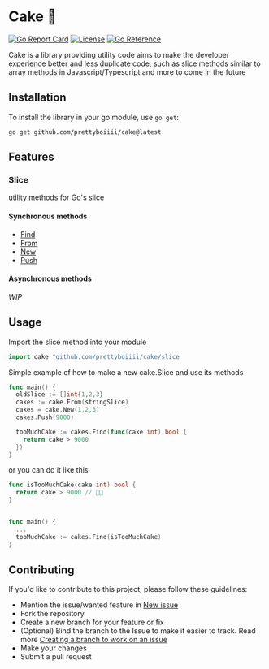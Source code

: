 # Cake 🍰

[![Go Report Card](https://goreportcard.com/badge/github.com/prettyboiiii/cake)](https://goreportcard.com/report/github.com/prettyboiiii/cake)
[![License](https://img.shields.io/badge/license-MIT-blue.svg)](LICENSE) [![Go Reference](https://pkg.go.dev/badge/github.com/prettyboiiii/cake.svg)](https://pkg.go.dev/github.com/prettyboiiii/cake/slice)

Cake is a library providing utility code aims to make the developer experience better and less duplicate code, such as slice methods similar to array methods in Javascript/Typescript and more to come in the future

## Installation

To install the library in your go module, use `go get`:

```shell
go get github.com/prettyboiiii/cake@latest
```

## Features

### Slice

utility methods for Go's slice

#### Synchronous methods

- [Find](slice\Find.go)
- [From](slice\From.go)
- [New](slice\New.go)
- [Push](slice\Push.go)

#### Asynchronous methods

_WIP_

## Usage

Import the slice method into your module

```go
import cake "github.com/prettyboiiii/cake/slice
```

Simple example of how to make a new cake.Slice and use its methods

```go
func main() {
  oldSlice := []int{1,2,3}
  cakes := cake.From(stringSlice)
  cakes = cake.New(1,2,3)
  cakes.Push(9000)

  tooMuchCake := cakes.Find(func(cake int) bool {
    return cake > 9000
  })
}

```

or you can do it like this

```go
func isTooMuchCake(cake int) bool {
  return cake > 9000 // 🍰😳
}


func main() {
  ...
  tooMuchCake := cakes.Find(isTooMuchCake)
}
```

## Contributing

If you'd like to contribute to this project, please follow these guidelines:

- Mention the issue/wanted feature in [New issue](https://github.com/prettyboiiii/cake/issues/new/choose)
- Fork the repository
- Create a new branch for your feature or fix
- (Optional) Bind the branch to the Issue to make it easier to track. Read more [Creating a branch to work on an issue](https://docs.github.com/en/issues/tracking-your-work-with-issues/creating-a-branch-for-an-issue)
- Make your changes
- Submit a pull request
